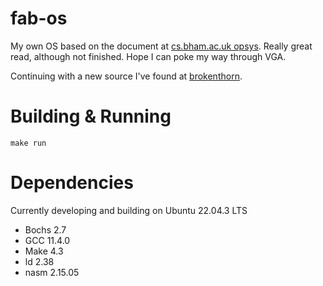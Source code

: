 # fab-os
My own OS based on the document at [cs.bham.ac.uk opsys](https://www.cs.bham.ac.uk/~exr/lectures/opsys/10_11/lectures/os-dev.pdf). Really great read, although not finished. Hope I can poke my way through VGA.

Continuing with a new source I've found at [brokenthorn](http://www.brokenthorn.com/Resources/OSDevIndex.html).

# Building & Running
```
make run
```

# Dependencies
Currently developing and building on Ubuntu 22.04.3 LTS
- Bochs 2.7
- GCC 11.4.0
- Make 4.3
- ld 2.38
- nasm 2.15.05
